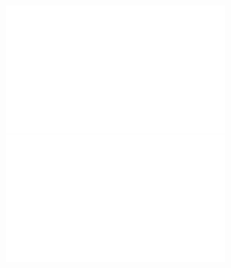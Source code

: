 ![](https://github.com/micalevisk/github-stats/blob/master/generated/overview.svg)
![](https://github.com/micalevisk/github-stats/blob/master/generated/languages.svg)
